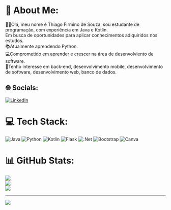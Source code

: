 # 💫 About Me:
👦🏽Olá, meu nome é Thiago Firmino de Souza, sou estudante de programação, com experiência em Java e Kotlin. <br>Em busca de oportunidades para aplicar conhecimentos adiquiridos nos estudos.<br>📚Atualmente aprendendo Python.<br>
💻Comprometido em aprender e crescer na área de desenvolviento de software.
<br>👀Tenho interesse em back-end, desenvolvimento mobile, desenvolvimento de software, desenvolvimento web, banco de dados. 


## 🌐 Socials:
[![LinkedIn](https://img.shields.io/badge/LinkedIn-%230077B5.svg?logo=linkedin&logoColor=white)](https://linkedin.com/in/https://www.linkedin.com/in/thiago-firmino-928a352ab/) 

# 💻 Tech Stack:
![Java](https://img.shields.io/badge/java-%23ED8B00.svg?style=for-the-badge&logo=openjdk&logoColor=white) ![Python](https://img.shields.io/badge/python-3670A0?style=for-the-badge&logo=python&logoColor=ffdd54) ![Kotlin](https://img.shields.io/badge/kotlin-%237F52FF.svg?style=for-the-badge&logo=kotlin&logoColor=white) ![Flask](https://img.shields.io/badge/flask-%23000.svg?style=for-the-badge&logo=flask&logoColor=white) ![.Net](https://img.shields.io/badge/.NET-5C2D91?style=for-the-badge&logo=.net&logoColor=white) ![Bootstrap](https://img.shields.io/badge/bootstrap-%238511FA.svg?style=for-the-badge&logo=bootstrap&logoColor=white) ![Canva](https://img.shields.io/badge/Canva-%2300C4CC.svg?style=for-the-badge&logo=Canva&logoColor=white)
# 📊 GitHub Stats:
![](https://github-readme-stats.vercel.app/api?username=ThiagoFirm&theme=gruvbox&hide_border=false&include_all_commits=false&count_private=false)<br/>
![](https://github-readme-streak-stats.herokuapp.com/?user=ThiagoFirm&theme=gruvbox&hide_border=false)<br/>
![](https://github-readme-stats.vercel.app/api/top-langs/?username=ThiagoFirm&theme=gruvbox&hide_border=false&include_all_commits=false&count_private=false&layout=compact)

---
[![](https://visitcount.itsvg.in/api?id=ThiagoFirm&icon=0&color=0)](https://visitcount.itsvg.in)

<!-- Proudly created with GPRM ( https://gprm.itsvg.in ) -->
